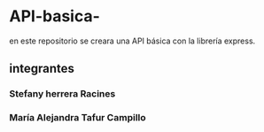 # API-basica-
en este repositorio se creara una API básica con la librería express.

## integrantes
### Stefany herrera Racines
### María Alejandra Tafur Campillo
